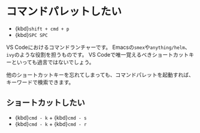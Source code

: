 # コマンドパレットしたい

- {kbd}`shift + cmd + p`
- {kbd}`SPC SPC`

VS Codeにおけるコマンドランチャーです。
Emacsの``smex``や``anything/helm``、``ivy``のような役割を担うものです。
VS Codeで唯一覚えるべきショートカットキーといっても過言ではないでしょう。

他のショートカットキーを忘れてしまっても、コマンドパレットを起動すれば、キーワードで検索できます。

## ショートカットしたい

- {kbd}`cmd - k` + {kbd}`cmd - s`
- {kbd}`cmd - k` + {kbd}`cmd - r`
